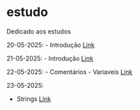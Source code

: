 # estudo
Dedicado aos estudos 

20-05-2025:
    - Introdução
[Link](https://youtu.be/q4Sgp1-S5uo)

21-05-2025:
    - Introdução
[Link](https://youtu.be/Id-rF46ymCE)

22-05-2025:
    - Comentários
    - Variaveis
 [Link](https://youtu.be/cCzZfz5-aqc)

23-05-2025:
 - Strings
 [Link](https://youtu.be/Cy6alfcmq7Q)

